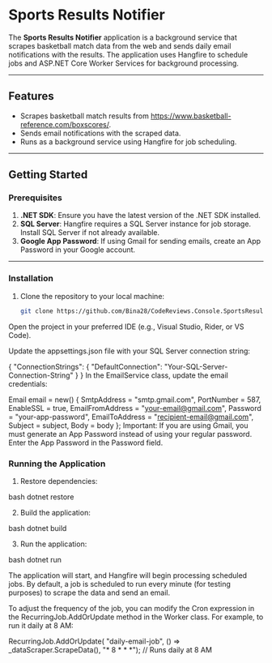 ﻿
# Sports Results Notifier

The **Sports Results Notifier** application is a background service that scrapes 
basketball match data from the web and sends daily email notifications with the results.
The application uses Hangfire to schedule jobs and ASP.NET Core Worker Services for background processing.

---

## Features
- Scrapes basketball match results from https://www.basketball-reference.com/boxscores/.
- Sends email notifications with the scraped data.
- Runs as a background service using Hangfire for job scheduling.

---

## Getting Started

### Prerequisites
1. **.NET SDK**: Ensure you have the latest version of the .NET SDK installed.
2. **SQL Server**: Hangfire requires a SQL Server instance for job storage. Install SQL Server if not already available.
3. **Google App Password**: If using Gmail for sending emails, 
create an App Password in your Google account.

---

### Installation
1. Clone the repository to your local machine:
   
   ```bash
   git clone https://github.com/Bina28/CodeReviews.Console.SportsResults.git
Open the project in your preferred IDE (e.g., Visual Studio, Rider, or VS Code).

Update the appsettings.json file with your SQL Server connection string:

{
  "ConnectionStrings": {
    "DefaultConnection": "Your-SQL-Server-Connection-String"
  }
}
In the EmailService class, update the email credentials:

Email email = new()
{
    SmtpAddress = "smtp.gmail.com",
    PortNumber = 587,
    EnableSSL = true,
    EmailFromAddress = "your-email@gmail.com",
    Password = "your-app-password",
    EmailToAddress = "recipient-email@gmail.com",
    Subject = subject,
    Body = body
};
Important: If you are using Gmail, you must generate an App Password instead of using your
regular password. Enter the App Password in the Password field.

### Running the Application
1. Restore dependencies:
   
bash
   dotnet restore


2. Build the application:
   
bash
   dotnet build


3. Run the application:
   
bash
   dotnet run


The application will start, and Hangfire will begin processing scheduled jobs. 
By default, a job is scheduled to run every minute (for testing purposes) 
to scrape the data and send an email.

To adjust the frequency of the job, you can modify the Cron expression in the RecurringJob.AddOrUpdate method in the Worker class. 
For example, to run it daily at 8 AM:

RecurringJob.AddOrUpdate(
    "daily-email-job",
    () => _dataScraper.ScrapeData(),
    "* 8 * * *");  // Runs daily at 8 AM